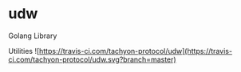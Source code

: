 # udw
Golang Library

Utilities ![https://travis-ci.com/tachyon-protocol/udw](https://travis-ci.com/tachyon-protocol/udw.svg?branch=master)
